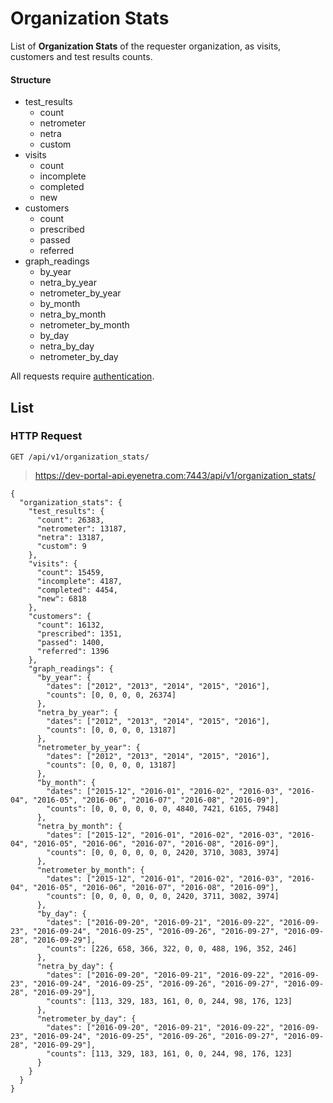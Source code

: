 # Organization Stats

List of **Organization Stats** of the requester organization, as visits, customers and test results counts.

#### Structure

 * test_results
   * count
   * netrometer
   * netra
   * custom
 * visits
   * count
   * incomplete
   * completed
   * new
 * customers
   * count
   * prescribed
   * passed
   * referred
 * graph_readings
   * by_year
   * netra_by_year
   * netrometer_by_year
   * by_month
   * netra_by_month
   * netrometer_by_month
   * by_day
   * netra_by_day
   * netrometer_by_day

<aside class="warn">
All requests require <a href="#basic-authentication">authentication</a>.
</aside>

## List

### HTTP Request

`GET /api/v1/organization_stats/`

> https://dev-portal-api.eyenetra.com:7443/api/v1/organization_stats/

````
{
  "organization_stats": {
    "test_results": {
      "count": 26383,
      "netrometer": 13187,
      "netra": 13187,
      "custom": 9
    },
    "visits": {
      "count": 15459,
      "incomplete": 4187,
      "completed": 4454,
      "new": 6818
    },
    "customers": {
      "count": 16132,
      "prescribed": 1351,
      "passed": 1400,
      "referred": 1396
    },
    "graph_readings": {
      "by_year": {
        "dates": ["2012", "2013", "2014", "2015", "2016"],
        "counts": [0, 0, 0, 0, 26374]
      },
      "netra_by_year": {
        "dates": ["2012", "2013", "2014", "2015", "2016"],
        "counts": [0, 0, 0, 0, 13187]
      },
      "netrometer_by_year": {
        "dates": ["2012", "2013", "2014", "2015", "2016"],
        "counts": [0, 0, 0, 0, 13187]
      },
      "by_month": {
        "dates": ["2015-12", "2016-01", "2016-02", "2016-03", "2016-04", "2016-05", "2016-06", "2016-07", "2016-08", "2016-09"],
        "counts": [0, 0, 0, 0, 0, 0, 4840, 7421, 6165, 7948]
      },
      "netra_by_month": {
        "dates": ["2015-12", "2016-01", "2016-02", "2016-03", "2016-04", "2016-05", "2016-06", "2016-07", "2016-08", "2016-09"],
        "counts": [0, 0, 0, 0, 0, 0, 2420, 3710, 3083, 3974]
      },
      "netrometer_by_month": {
        "dates": ["2015-12", "2016-01", "2016-02", "2016-03", "2016-04", "2016-05", "2016-06", "2016-07", "2016-08", "2016-09"],
        "counts": [0, 0, 0, 0, 0, 0, 2420, 3711, 3082, 3974]
      },
      "by_day": {
        "dates": ["2016-09-20", "2016-09-21", "2016-09-22", "2016-09-23", "2016-09-24", "2016-09-25", "2016-09-26", "2016-09-27", "2016-09-28", "2016-09-29"],
        "counts": [226, 658, 366, 322, 0, 0, 488, 196, 352, 246]
      },
      "netra_by_day": {
        "dates": ["2016-09-20", "2016-09-21", "2016-09-22", "2016-09-23", "2016-09-24", "2016-09-25", "2016-09-26", "2016-09-27", "2016-09-28", "2016-09-29"],
        "counts": [113, 329, 183, 161, 0, 0, 244, 98, 176, 123]
      },
      "netrometer_by_day": {
        "dates": ["2016-09-20", "2016-09-21", "2016-09-22", "2016-09-23", "2016-09-24", "2016-09-25", "2016-09-26", "2016-09-27", "2016-09-28", "2016-09-29"],
        "counts": [113, 329, 183, 161, 0, 0, 244, 98, 176, 123]
      }
    }
  }
}
````
